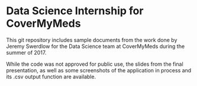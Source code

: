 Data Science Internship for CoverMyMeds
========

This git repository includes sample documents from the work done by Jeremy Swerdlow for the Data Science team at CoverMyMeds during the summer of 2017. 

While the code was not approved for public use, the slides from the final presentation, as well as some screenshots of the application in process and its .csv output function are available. 

